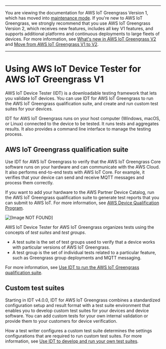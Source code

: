 --------

You are viewing the documentation for AWS IoT Greengrass Version 1, which has moved into [maintenance mode](https://docs.aws.amazon.com/greengrass/v1/developerguide/maintenance-policy.html)\. If you're new to AWS IoT Greengrass, we strongly recommend that you use AWS IoT Greengrass Version 2, which receives new features, includes all key V1 features, and supports additional platforms and continuous deployments to large fleets of devices\. For more information, see [What's new in AWS IoT Greengrass V2](https://docs.aws.amazon.com/greengrass/v2/developerguide/greengrass-v2-whats-new.html) and [Move from AWS IoT Greengrass V1 to V2](https://docs.aws.amazon.com/greengrass/v2/developerguide/move-from-v1.html)\.

--------

# Using AWS IoT Device Tester for AWS IoT Greengrass V1<a name="device-tester-for-greengrass-ug"></a>

AWS IoT Device Tester \(IDT\) is a downloadable testing framework that lets you validate IoT devices\. You can use IDT for AWS IoT Greengrass to run the AWS IoT Greengrass qualification suite, and create and run custom test suites for your devices\.

IDT for AWS IoT Greengrass runs on your host computer \(Windows, macOS, or Linux\) connected to the device to be tested\. It runs tests and aggregates results\. It also provides a command line interface to manage the testing process\.

## AWS IoT Greengrass qualification suite<a name="gg-qual-suite"></a>

Use IDT for AWS IoT Greengrass to verify that the AWS IoT Greengrass Core software runs on your hardware and can communicate with the AWS Cloud\. It also performs end\-to\-end tests with AWS IoT Core\. For example, it verifies that your device can send and receive MQTT messages and process them correctly\. 

If you want to add your hardware to the AWS Partner Device Catalog, run the AWS IoT Greengrass qualification suite to generate test reports that you can submit to AWS IoT\. For more information, see [AWS Device Qualification Program](https://aws.amazon.com/partners/dqp/)\. 

![\[Image NOT FOUND\]](http://docs.aws.amazon.com/greengrass/v1/developerguide/images/devicetester_gg.png)

AWS IoT Device Tester for AWS IoT Greengrass organizes tests using the concepts of *test suites* and *test groups*\.<a name="idt-test-suites-groups"></a>
+ A test suite is the set of test groups used to verify that a device works with particular versions of AWS IoT Greengrass\.
+ A test group is the set of individual tests related to a particular feature, such as Greengrass group deployments and MQTT messaging\.

 For more information, see [Use IDT to run the AWS IoT Greengrass qualification suite](idt-gg-qualification.md)\.

## Custom test suites<a name="custom-test-suite"></a>

<a name="idt-byotc"></a>Starting in IDT v4\.0\.0, IDT for AWS IoT Greengrass combines a standardized configuration setup and result format with a test suite environment that enables you to develop custom test suites for your devices and device software\. You can add custom tests for your own internal validation or provide them to your customers for device verification\.

How a test writer configures a custom test suite determines the settings configurations that are required to run custom test suites\. For more information, see [Use IDT to develop and run your own test suites](idt-custom-tests.md)\.